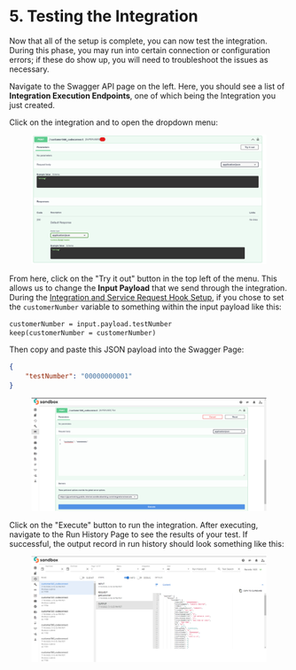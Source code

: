# 5. Testing the Integration

Now that all of the setup is complete, you can now test the integration. During this phase, you may run into certain connection or configuration errors; if these do show up, you will need to troubleshoot the issues as necessary.



Navigate to the Swagger API page on the left. Here, you should see a list of **Integration Execution Endpoints**, one of which being the Integration you just created.



Click on the integration and to open the dropdown menu:

<figure><img src="../../.gitbook/assets/image (2) (1) (1).png" alt=""><figcaption></figcaption></figure>

From here, click on the "Try it out" button in the top left of the menu. This allows us to change the **Input Payload** that we send through the integration. During the [Integration and Service Request Hook Setup](4.-integration-and-service-request-hook-setup.md), if you chose to set the `customerNumber` variable to something within the input payload like this:

```
customerNumber = input.payload.testNumber
keep(customerNumber = customerNumber)
```

Then copy and paste this JSON payload into the Swagger Page:

```json
{
    "testNumber": "00000000001"
}
```

<figure><img src="../../.gitbook/assets/image (3) (1) (1).png" alt=""><figcaption></figcaption></figure>

Click on the "Execute" button to run the integration. After executing, navigate to the Run History Page to see the results of your test. If successful, the output record in run history should look something like this:

<figure><img src="../../.gitbook/assets/image (6) (1).png" alt=""><figcaption></figcaption></figure>
